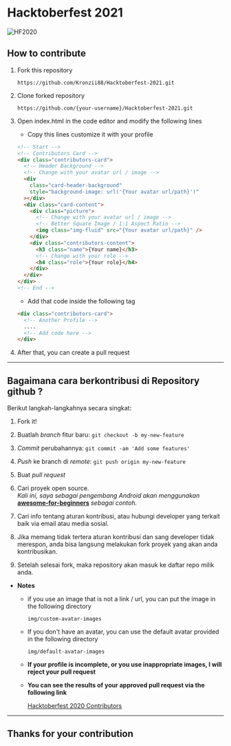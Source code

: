 # Hacktoberfest 2021

<img alt="HF2020" src="https://hacktoberfest.digitalocean.com/_nuxt/img/logo-hacktoberfest-full.f42e3b1.svg">

## How to contribute

1. Fork this repository

   ```
   https://github.com/Kronzii88/Hacktoberfest-2021.git
   ```

2. Clone forked repository

   ```
   https://github.com/{your-username}/Hacktoberfest-2021.git
   ```

3. Open index.html in the code editor and modify the following lines

   - Copy this lines customize it with your profile

   ```html
   <!-- Start -->
   <!-- Contributors Card -->
   <div class="contributors-card">
     <!-- Header Background -->
     <!-- Change with your avatar url / image -->
     <div
       class="card-header-background"
       style="background-image: url('{Your avatar url/path}')"
     ></div>
     <div class="card-content">
       <div class="picture">
         <!-- Change with your avatar url / image -->
         <!-- Better Square Image / 1:1 Aspect Ratio -->
         <img class="img-fluid" src="{Your avatar url/path}" />
       </div>
       <div class="contributors-content">
         <h3 class="name">{Your name}</h3>
         <!-- Change with your role -->
         <h4 class="role">{Your role}</h4>
       </div>
     </div>
   </div>
   <!-- End -->
   ```

   - Add that code inside the following tag

   ```html
   <div class="contributors-card">
     <!-- Another Profile -->
     ....
     <!-- Add code here -->
   </div>
   ```

4. After that, you can create a pull request

---

## Bagaimana cara berkontribusi di Repository github ?

Berikut langkah-langkahnya secara singkat:

1. Fork it!
2. Buatlah _branch_ fitur baru: `git checkout -b my-new-feature`
3. _Commit_ perubahannya: `git commit -am 'Add some features'`
4. _Push_ ke branch di _remote_: `git push origin my-new-feature`
5. Buat _pull request_

6. Cari proyek open source.  
   _Kali ini, saya sebagai pengembang Android akan menggunakan_ **[awesome-for-beginners](https://github.com/MunGell/awesome-for-beginners)** _sebagai contoh._
7. Cari info tentang aturan kontribusi, atau hubungi developer yang terkait baik via email atau media sosial.
8. Jika memang tidak tertera aturan kontribusi dan sang developer tidak merespon, anda bisa langsung melakukan fork proyek yang akan anda kontribusikan.
9. Setelah selesai fork, maka repository akan masuk ke daftar repo milik anda.

- **Notes**

  - if you use an image that is not a link / url, you can put the image in the following directory

    ```
    img/custom-avatar-images
    ```

  - If you don't have an avatar, you can use the default avatar provided in the following directory

    ```
    img/default-avatar-images
    ```

  - **If your profile is incomplete, or you use inappropriate images, I will reject your pull request**

  - **You can see the results of your approved pull request via the following link**

    [Hacktoberfest 2020 Contributors](https://ilhamsevensky.github.io/hacktoberfest2020/)

---

## Thanks for your contribution
